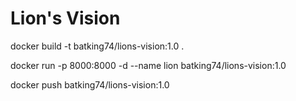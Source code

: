 # Lion's Vision


docker build -t batking74/lions-vision:1.0 .

docker run -p 8000:8000 -d --name lion batking74/lions-vision:1.0

docker push batking74/lions-vision:1.0